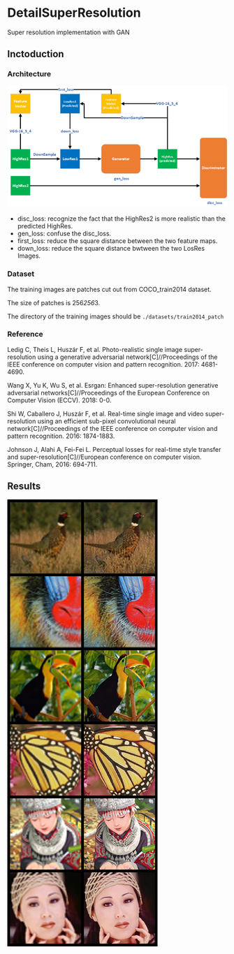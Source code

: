 # DetailSuperResolution
Super resolution implementation with GAN

## Inctoduction
### Architecture
![Overview of the Architecture](./architecture.bmp)

- disc_loss: recognize the fact that the HighRes2 is more realistic than the predicted HighRes.
- gen_loss: confuse the disc_loss.
- first_loss: reduce the square distance between the two feature maps.
- down_loss: reduce the square distance bwtween the two LosRes Images.

### Dataset
The training images are patches cut out from COCO_train2014 dataset.

The size of patches is 256*256*3.

The directory of the training images should be ```./datasets/train2014_patch```

### Reference

Ledig C, Theis L, Huszár F, et al. Photo-realistic single image super-resolution using a generative adversarial network[C]//Proceedings of the IEEE conference on computer vision and pattern recognition. 2017: 4681-4690.

Wang X, Yu K, Wu S, et al. Esrgan: Enhanced super-resolution generative adversarial networks[C]//Proceedings of the European Conference on Computer Vision (ECCV). 2018: 0-0.

Shi W, Caballero J, Huszár F, et al. Real-time single image and video super-resolution using an efficient sub-pixel convolutional neural network[C]//Proceedings of the IEEE conference on computer vision and pattern recognition. 2016: 1874-1883.

Johnson J, Alahi A, Fei-Fei L. Perceptual losses for real-time style transfer and super-resolution[C]//European conference on computer vision. Springer, Cham, 2016: 694-711.

## Results

![Demonstration](./demonstration.png)

